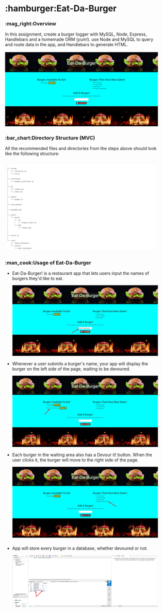 
<h1>:hamburger:Eat-Da-Burger</h1>

<h3>	:mag_right:Overview</h3>
In this assignment, create a burger logger with MySQL, Node, Express, Handlebars and a homemade ORM (yum!). use Node and MySQL to query and route data in the app, and Handlebars to generate HTML.


![GitHub Logo](public/assets/img/Eat-Da-Burger.gif)


<h3>:bar_chart:Directory Structure (MVC)</h3>
All the recommended files and directories from the steps above should look like the following structure:


<h3></h3>


![GitHub Logo](public/assets/img/MVC.PNG)


<h3>:man_cook:Usage of Eat-Da-Burger </h3>

<ul>
<li>Eat-Da-Burger! is a restaurant app that lets users input the names of burgers they'd like to eat.</li>

![GitHub Logo](public/assets/img/addBurger.jpg)

<li>Whenever a user submits a burger's name, your app will display the burger on the left side of the page, waiting to be devoured.</li>

![GitHub Logo](public/assets/img/submit.jpg)


<li>Each burger in the waiting area also has a Devour it! button. When the user clicks it, the burger will move to the right side of the page.</li>

![GitHub Logo](public/assets/img/devourIt.jpg)


<h3></h3>
<li>App will store every burger in a database, whether devoured or not.</li>

![GitHub Logo](public/assets/img/database.jpg)


</ul>
